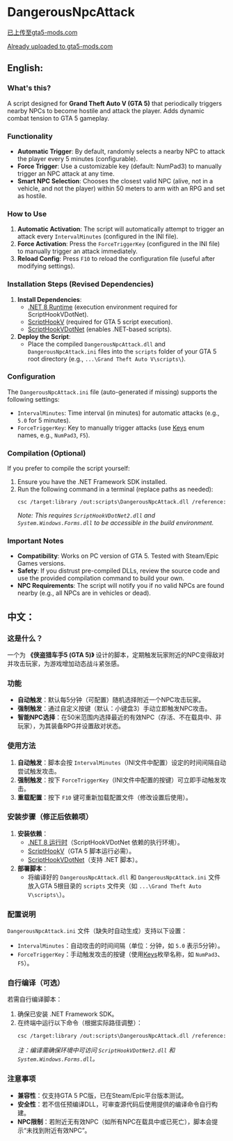 
# DangerousNpcAttack  

[已上传至gta5-mods.com](https://www.gta5-mods.com/scripts/dangerous-npc-attack-bazooka-npc)

[Already uploaded to gta5-mods.com](https://www.gta5-mods.com/scripts/dangerous-npc-attack-bazooka-npc)

## English:  
### What's this?  
A script designed for **Grand Theft Auto V (GTA 5)** that periodically triggers nearby NPCs to become hostile and attack the player. Adds dynamic combat tension to GTA 5 gameplay.  


### Functionality  
- **Automatic Trigger**: By default, randomly selects a nearby NPC to attack the player every 5 minutes (configurable).  
- **Force Trigger**: Use a customizable key (default: NumPad3) to manually trigger an NPC attack at any time.  
- **Smart NPC Selection**: Chooses the closest valid NPC (alive, not in a vehicle, and not the player) within 50 meters to arm with an RPG and set as hostile.  


### How to Use  
1. **Automatic Activation**: The script will automatically attempt to trigger an attack every `IntervalMinutes` (configured in the INI file).  
2. **Force Activation**: Press the `ForceTriggerKey` (configured in the INI file) to manually trigger an attack immediately.  
3. **Reload Config**: Press `F10` to reload the configuration file (useful after modifying settings).  


### Installation Steps (Revised Dependencies)  
1. **Install Dependencies**:  
   - [.NET 8 Runtime](https://dotnet.microsoft.com/en-us/download/dotnet/8.0) (execution environment required for ScriptHookVDotNet).  
   - [ScriptHookV](https://www.dev-c.com/gtav/scripthookv/) (required for GTA 5 script execution).  
   - [ScriptHookVDotNet](https://github.com/crosire/scripthookvdotnet) (enables .NET-based scripts).  
2. **Deploy the Script**:  
   - Place the compiled `DangerousNpcAttack.dll` and `DangerousNpcAttack.ini` files into the `scripts` folder of your GTA 5 root directory (e.g., `...\Grand Theft Auto V\scripts\`).  


### Configuration  
The `DangerousNpcAttack.ini` file (auto-generated if missing) supports the following settings:  
- `IntervalMinutes`: Time interval (in minutes) for automatic attacks (e.g., `5.0` for 5 minutes).  
- `ForceTriggerKey`: Key to manually trigger attacks (use [Keys](https://learn.microsoft.com/en-us/dotnet/api/system.windows.forms.keys) enum names, e.g., `NumPad3`, `F5`).  


### Compilation (Optional)  
If you prefer to compile the script yourself:  
1. Ensure you have the .NET Framework SDK installed.  
2. Run the following command in a terminal (replace paths as needed):  
   ```bash
   csc /target:library /out:scripts\DangerousNpcAttack.dll /reference:ScriptHookVDotNet2.dll /reference:System.Windows.Forms.dll DangerousNpcAttack.cs
   ```  
   *Note: This requires `ScriptHookVDotNet2.dll` and `System.Windows.Forms.dll` to be accessible in the build environment.*  


### Important Notes  
- **Compatibility**: Works on PC version of GTA 5. Tested with Steam/Epic Games versions.  
- **Safety**: If you distrust pre-compiled DLLs, review the source code and use the provided compilation command to build your own.  
- **NPC Requirements**: The script will notify you if no valid NPCs are found nearby (e.g., all NPCs are in vehicles or dead).  


## 中文：  
### 这是什么？  
一个为 **《侠盗猎车手5 (GTA 5)》** 设计的脚本，定期触发玩家附近的NPC变得敌对并攻击玩家，为游戏增加动态战斗紧张感。  


### 功能  
- **自动触发**：默认每5分钟（可配置）随机选择附近一个NPC攻击玩家。  
- **强制触发**：通过自定义按键（默认：小键盘3）手动立即触发NPC攻击。  
- **智能NPC选择**：在50米范围内选择最近的有效NPC（存活、不在载具中、非玩家），为其装备RPG并设置敌对状态。  


### 使用方法  
1. **自动触发**：脚本会按 `IntervalMinutes`（INI文件中配置）设定的时间间隔自动尝试触发攻击。  
2. **强制触发**：按下 `ForceTriggerKey`（INI文件中配置的按键）可立即手动触发攻击。  
3. **重载配置**：按下 `F10` 键可重新加载配置文件（修改设置后使用）。  


### 安装步骤（修正后依赖项）  
1. **安装依赖**：  
   - [.NET 8 运行时](https://dotnet.microsoft.com/zh-cn/download/dotnet/8.0)（ScriptHookVDotNet 依赖的执行环境）。  
   - [ScriptHookV](https://www.dev-c.com/gtav/scripthookv/)（GTA 5 脚本运行必需）。  
   - [ScriptHookVDotNet](https://github.com/crosire/scripthookvdotnet)（支持 .NET 脚本）。  
2. **部署脚本**：  
   - 将编译好的 `DangerousNpcAttack.dll` 和 `DangerousNpcAttack.ini` 文件放入GTA 5根目录的 `scripts` 文件夹（如 `...\Grand Theft Auto V\scripts\`）。  


### 配置说明  
`DangerousNpcAttack.ini` 文件（缺失时自动生成）支持以下设置：  
- `IntervalMinutes`：自动攻击的时间间隔（单位：分钟，如 `5.0` 表示5分钟）。  
- `ForceTriggerKey`：手动触发攻击的按键（使用[Keys](https://learn.microsoft.com/zh-cn/dotnet/api/system.windows.forms.keys)枚举名称，如 `NumPad3`、`F5`）。  


### 自行编译（可选）  
若需自行编译脚本：  
1. 确保已安装 .NET Framework SDK。  
2. 在终端中运行以下命令（根据实际路径调整）：  
   ```bash
   csc /target:library /out:scripts\DangerousNpcAttack.dll /reference:ScriptHookVDotNet2.dll /reference:System.Windows.Forms.dll DangerousNpcAttack.cs
   ```  
   *注：编译需确保环境中可访问 `ScriptHookVDotNet2.dll` 和 `System.Windows.Forms.dll`。*  


### 注意事项  
- **兼容性**：仅支持GTA 5 PC版，已在Steam/Epic平台版本测试。  
- **安全性**：若不信任预编译DLL，可审查源代码后使用提供的编译命令自行构建。  
- **NPC限制**：若附近无有效NPC（如所有NPC在载具中或已死亡），脚本会提示“未找到附近有效NPC”。
